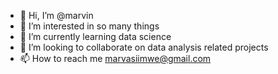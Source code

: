- 👋 Hi, I’m @marvin
- 👀 I’m interested in so many things
- 🌱 I’m currently learning data science
- 💞️ I’m looking to collaborate on data analysis related projects
- 📫 How to reach me marvasiimwe@gmail.com

<!---
marveaux33/marveaux33 is a ✨ special ✨ repository because its `README.md` (this file) appears on your GitHub profile.
You can click the Preview link to take a look at your changes.
--->
